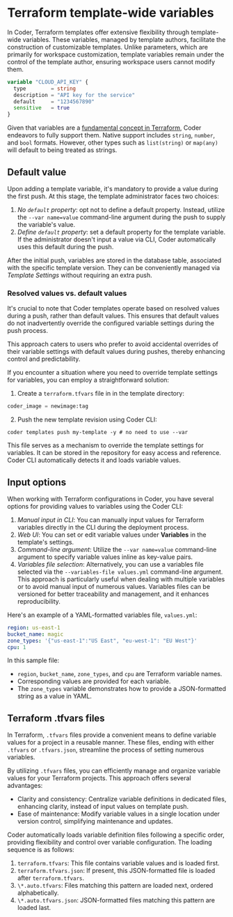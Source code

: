 # Terraform template-wide variables

In Coder, Terraform templates offer extensive flexibility through template-wide
variables. These variables, managed by template authors, facilitate the
construction of customizable templates. Unlike parameters, which are primarily
for workspace customization, template variables remain under the control of the
template author, ensuring workspace users cannot modify them.

```tf
variable "CLOUD_API_KEY" {
  type        = string
  description = "API key for the service"
  default     = "1234567890"
  sensitive   = true
}
```

Given that variables are a
[fundamental concept in Terraform](https://developer.hashicorp.com/terraform/language/values/variables),
Coder endeavors to fully support them. Native support includes `string`,
`number`, and `bool` formats. However, other types such as `list(string)` or
`map(any)` will default to being treated as strings.

## Default value

Upon adding a template variable, it's mandatory to provide a value during the
first push. At this stage, the template administrator faces two choices:

1. _No `default` property_: opt not to define a default property. Instead,
   utilize the `--var name=value` command-line argument during the push to
   supply the variable's value.
2. _Define `default` property_: set a default property for the template
   variable. If the administrator doesn't input a value via CLI, Coder
   automatically uses this default during the push.

After the initial push, variables are stored in the database table, associated
with the specific template version. They can be conveniently managed via
_Template Settings_ without requiring an extra push.

### Resolved values vs. default values

It's crucial to note that Coder templates operate based on resolved values
during a push, rather than default values. This ensures that default values do
not inadvertently override the configured variable settings during the push
process.

This approach caters to users who prefer to avoid accidental overrides of their
variable settings with default values during pushes, thereby enhancing control
and predictability.

If you encounter a situation where you need to override template settings for
variables, you can employ a straightforward solution:

1. Create a `terraform.tfvars` file in in the template directory:

```tf
coder_image = newimage:tag
```

2. Push the new template revision using Coder CLI:

```
coder templates push my-template -y # no need to use --var
```

This file serves as a mechanism to override the template settings for variables.
It can be stored in the repository for easy access and reference. Coder CLI
automatically detects it and loads variable values.

## Input options

When working with Terraform configurations in Coder, you have several options
for providing values to variables using the Coder CLI:

1. _Manual input in CLI_: You can manually input values for Terraform variables
   directly in the CLI during the deployment process.
1. _Web UI_: You can set or edit variable values under **Variables** in the template's settings.   
3. _Command-line argument_: Utilize the `--var name=value` command-line argument
   to specify variable values inline as key-value pairs.
4. _Variables file selection_: Alternatively, you can use a variables file
   selected via the `--variables-file values.yml` command-line argument. This
   approach is particularly useful when dealing with multiple variables or to
   avoid manual input of numerous values. Variables files can be versioned for
   better traceability and management, and it enhances reproducibility.

Here's an example of a YAML-formatted variables file, `values.yml`:

```yaml
region: us-east-1
bucket_name: magic
zone_types: '{"us-east-1":"US East", "eu-west-1": "EU West"}'
cpu: 1
```

In this sample file:

- `region`, `bucket_name`, `zone_types`, and `cpu` are Terraform variable names.
- Corresponding values are provided for each variable.
- The `zone_types` variable demonstrates how to provide a JSON-formatted string
  as a value in YAML.

## Terraform .tfvars files

In Terraform, `.tfvars` files provide a convenient means to define variable
values for a project in a reusable manner. These files, ending with either
`.tfvars` or `.tfvars.json`, streamline the process of setting numerous
variables.

By utilizing `.tfvars` files, you can efficiently manage and organize variable
values for your Terraform projects. This approach offers several advantages:

- Clarity and consistency: Centralize variable definitions in dedicated files,
  enhancing clarity, instead of input values on template push.
- Ease of maintenance: Modify variable values in a single location under version
  control, simplifying maintenance and updates.

Coder automatically loads variable definition files following a specific order,
providing flexibility and control over variable configuration. The loading
sequence is as follows:

1. `terraform.tfvars`: This file contains variable values and is loaded first.
2. `terraform.tfvars.json`: If present, this JSON-formatted file is loaded after
   `terraform.tfvars`.
3. `\*.auto.tfvars`: Files matching this pattern are loaded next, ordered
   alphabetically.
4. `\*.auto.tfvars.json`: JSON-formatted files matching this pattern are loaded
   last.
